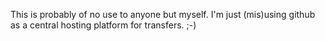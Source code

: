 This is probably of no use to anyone but myself. I'm just 
(mis)using github as a central hosting platform for transfers. ;-)
